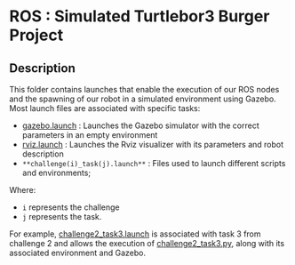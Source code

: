 # ROS : Simulated Turtlebor3 Burger Project

## Description

This folder contains launches that enable the execution of our ROS nodes and the spawning of our robot in a simulated environment using Gazebo. Most launch files are associated with specific tasks:

- [gazebo.launch](gazebo.launch) : Launches the Gazebo simulator with the correct parameters in an empty environment
- [rviz.launch](rviz.launch) : Launches the Rviz visualizer with its parameters and robot description
- `**challenge(i)_task(j).launch**` : Files used to launch different scripts and environments;

Where:
- `i` represents the challenge
- `j` represents the task.

For example, [challenge2_task3.launch](challenge2_task3.launch) is associated with task 3 from challenge 2 and allows the execution of [challenge2_task3.py](../scripts/challenge2/challenge2_task3.py), along with its associated environment and Gazebo.
